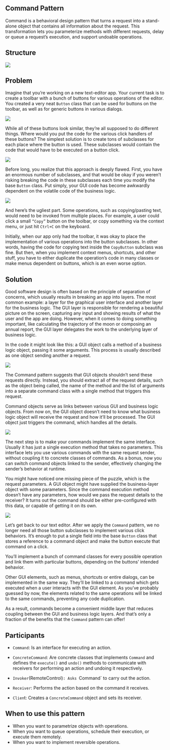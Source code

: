 ## Command Pattern
Command is a behavioral design pattern that turns a request into a stand-alone object that contains all information 
about the request. This transformation lets you parameterize methods with different requests, delay or queue a request’s 
execution, and support undoable operations.

## Structure

![](../../../../../../../../docs/img/command-pattern.png)

## Problem
Imagine that you’re working on a new text-editor app. 
Your current task is to create a toolbar with a bunch of buttons for various operations of the editor. 
You created a very neat `Button` class that can be used for buttons on the toolbar, as well as for generic buttons in 
various dialogs.

![](../../../../../../../../docs/img/command-pattern-problem.png)

While all of these buttons look similar, they’re all supposed to do different things. 
Where would you put the code for the various click handlers of these buttons? 
The simplest solution is to create tons of subclasses for each place where the button is used. 
These subclasses would contain the code that would have to be executed on a button click.

![](../../../../../../../../docs/img/command-pattern-problem-expounded.png)

Before long, you realize that this approach is deeply flawed. 
First, you have an enormous number of subclasses, and that would be okay if you weren’t risking breaking the code in 
these subclasses each time you modify the base `Button` class. 
Put simply, your GUI code has become awkwardly dependent on the volatile code of the business logic.

![](../../../../../../../../docs/img/command-pattern-problem-compounded.png)

And here’s the ugliest part. 
Some operations, such as copying/pasting text, would need to be invoked from multiple places. 
For example, a user could click a small `“Copy”` button on the toolbar, or copy something via the context menu, or just 
hit `Ctrl+C` on the keyboard.

Initially, when our app only had the toolbar, it was okay to place the implementation of various operations into the 
button subclasses. In other words, having the code for copying text inside the `CopyButton` subclass was fine. 
But then, when you implement context menus, shortcuts, and other stuff, you have to either duplicate the operation’s 
code in many classes or make menus dependent on buttons, which is an even worse option.

## Solution
Good software design is often based on the principle of separation of concerns, which usually results in breaking an 
app into layers. The most common example: a layer for the graphical user interface and another layer for the 
business logic. The GUI layer is responsible for rendering a beautiful picture on the screen, capturing any input and 
showing results of what the user and the app are doing. 
However, when it comes to doing something important, like calculating the trajectory of the moon or composing an annual 
report, the GUI layer delegates the work to the underlying layer of business logic.

In the code it might look like this: a GUI object calls a method of a business logic object, passing it some arguments. 
This process is usually described as one object sending another a request.

![](../../../../../../../../docs/img/command-pattern-solution.png)

The Command pattern suggests that GUI objects shouldn’t send these requests directly. 
Instead, you should extract all of the request details, such as the object being called, the name of the method and 
the list of arguments into a separate command class with a single method that triggers this request.

Command objects serve as links between various GUI and business logic objects. 
From now on, the GUI object doesn’t need to know what business logic object will receive the request and how it’ll be
processed. The GUI object just triggers the command, which handles all the details.

![](../../../../../../../../docs/img/command-pattern-solution-expounded.png)

The next step is to make your commands implement the same interface. 
Usually it has just a single execution method that takes no parameters. 
This interface lets you use various commands with the same request sender, without coupling it to concrete classes of 
commands. As a bonus, now you can switch command objects linked to the sender, effectively changing the sender’s 
behavior at runtime.

You might have noticed one missing piece of the puzzle, which is the request parameters. 
A GUI object might have supplied the business-layer object with some parameters. 
Since the command execution method doesn’t have any parameters, how would we pass the request details to the receiver? 
It turns out the command should be either pre-configured with this data, or capable of getting it on its own.

![](../../../../../../../../docs/img/command-pattern-solution-expounded-further.png)

Let’s get back to our text editor. 
After we apply the `Command` pattern, we no longer need all those button subclasses to implement various click behaviors. 
It’s enough to put a single field into the base `Button` class that stores a reference to a command object and make the 
button execute that command on a click.

You’ll implement a bunch of command classes for every possible operation and link them with particular buttons, 
depending on the buttons’ intended behavior.

Other GUI elements, such as menus, shortcuts or entire dialogs, can be implemented in the same way. 
They’ll be linked to a command which gets executed when a user interacts with the GUI element. 
As you’ve probably guessed by now, the elements related to the same operations will be linked to the same commands, 
preventing any code duplication.

As a result, commands become a convenient middle layer that reduces coupling between the GUI and business logic layers. 
And that’s only a fraction of the benefits that the `Command` pattern can offer!

## Participants
- `Command`: Is an interface for executing an action.

- `ConcreteCommand`: Are concrete classes that implements `Command` and defines the `execute()` and `undo()` methods to
 communicate with receivers for performing an action and undoing it respectively.

- `Invoker`(RemoteControl)`: Asks `Command` to carry out the action.

- `Receiver`: Performs the action based on the command it receives.

- `Clien`t: Creates a `ConcreteCommand` object and sets its receiver.

## When to use this pattern
- When you want to parametrize objects with operations.
- When you want to queue operations, schedule their execution, or execute them remotely.
- When you want to implement reversible operations.
